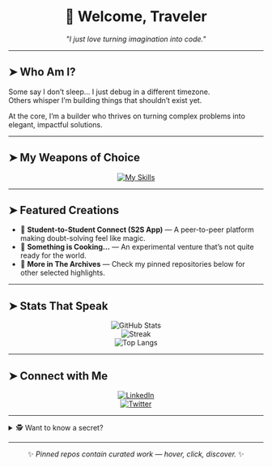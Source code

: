 <!--
Hello, intrepid visitor!
It seems you've found your way to my corner of the digital universe.
Feel free to look around, but be warned: some ideas here are still under construction.
-->

<div align="center">

# 👋 Welcome, Traveler
<i>"I just love turning imagination into code."</i>

</div>

---

## ➤ Who Am I?

Some say I don’t sleep… I just debug in a different timezone.  
Others whisper I’m building things that shouldn’t exist yet.  

At the core, I’m a builder who thrives on turning complex problems into elegant, impactful solutions.

---

## ➤ My Weapons of Choice

<div align="center">

[![My Skills](https://skillicons.dev/icons?i=react,nextjs,tailwind,figma,supabase,python,django,js,ts,cpp,arduino,git,github,vscode,vercel)](https://skillicons.dev)

</div>

---

## ➤ Featured Creations

- 🚀 **Student-to-Student Connect (S2S App)** — A peer-to-peer platform making doubt-solving feel like magic.  
- 🔮 **Something is Cooking...** — An experimental venture that’s not quite ready for the world.  
- 📂 **More in The Archives** — Check my pinned repositories below for other selected highlights.  

---

## ➤ Stats That Speak

<div align="center">

![GitHub Stats](https://github-readme-stats.vercel.app/api?username=dikshantjangra&show_icons=true&theme=radical&hide_border=true)  
![Streak](https://streak-stats.demolab.com?user=dikshantjangra&theme=radical&hide_border=true)  
![Top Langs](https://github-readme-stats.vercel.app/api/top-langs/?username=dikshantjangra&layout=compact&theme=radical&hide_border=true)

</div>

---

## ➤ Connect with Me

<div align="center">

[![LinkedIn](https://img.shields.io/badge/LinkedIn-0077B5.svg?style=for-the-badge&logo=linkedin&logoColor=white)](https://linkedin.com/in/dikshantjangra)  
[![Twitter](https://img.shields.io/badge/Twitter-1DA1F2.svg?style=for-the-badge&logo=twitter&logoColor=white)](https://twitter.com/YOUR_USERNAME)

</div>

---

<details>
<summary>🕵️ Want to know a secret?</summary>

You found it. Nice.  

Here’s a tiny riddle:  

"I start with code, end with impact — what am I?"

yaml
Copy code

(Hint: The answer hides in the projects I build.)

</details>

---

<div align="center">

✨ *Pinned repos contain curated work — hover, click, discover.* ✨  

</div>
